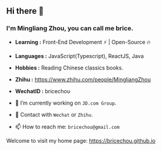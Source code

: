 ## Hi there 👋 

### I'm Mingliang Zhou, you can call me brice.

- **Learning :** Front-End Development :zap: | Open-Source :fire:	
- **Languages :** JavaScript(Typescript), ReactJS, Java
- **Hobbies :** Reading Chinese classics books.
- **Zhihu :** https://www.zhihu.com/people/MingliangZhou
- **WechatID :** bricechou

- 🔭 I’m currently working on `JD.com Group`.
- 💬 Contact with `Wechat` or `Zhihu`.
- 📫 How to reach me: `bricechou@gmail.com`

Welcome to visit my home page: https://bricechou.github.io 
